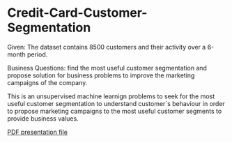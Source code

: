 # Credit-Card-Customer-Segmentation
Given: The dataset contains 8500 customers and their activity over a 6-month period. 

Business Questions: find the most useful customer segmentation and propose solution for business problems to improve the marketing campaigns of the company.

This is an unsupervised machine learnign problems to seek for the most useful customer segmentation to understand customer´s behaviour in order to propose marketing campaigns 
to the most useful customer segments to provide business values. 

[PDF presentation file](https://github.com/nattzza/Credit-Card-Customer-Segmenation/blob/main/CreditCardCustomerSegmentation.pdf)

